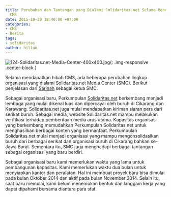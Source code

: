 ```yaml
---
title: Perubahan dan Tantangan yang Dialami Solidaritas.net Selama Mendapat Hibah
  CMS
date: 2015-10-30 18:40:00 +07:00
categories:
- CMS
- Berita
tags:
- solidaritas
author: hillun
---
```


![124-Solidaritas.net-Media-Center-400x400.jpg](/uploads/124-Solidaritas.net-Media-Center-400x400.jpg){: .img-responsive .center-block }

Selama mendapatkan hibah CMS, ada beberapa perubahan lingkup organisasi yang dialami Solidaritas.net Media Center (SMC). Berikut penjelasan dari [Sarinah](http://ciptamedia.org/team/sarinah/) sebagai ketua SMC.

Sebagai organisasi baru, Perkumpulan [Solidaritas.net](http://www.solidaritas.net/) berkembang menjadi lembaga yang mulai dikenal luas dan dipercayai oleh buruh di Cikarang dan Karawang. Solidaritas.net juga mulai mendapatkan kiriman siaran pers dari serikat buruh.
Sebagai media, website Solidaritas.net mampu melakukan verifikasi terhadap pemberitaan media arus utama.
Kapasitas organisasi yang berkembang memudahkan Perkumpulan Solidaritas.net untuk menghasilkan berbagai konten yang bermanfaat.
Perkumpulan Solidaritas.net mulai menjadi organisasi yang mampu mengonsolidasikan buruh dari berbagai serikat dan organisasi buruh di Cikarang bahkan se-Jawa Barat.
Sementara itu, SMC juga menghadapi berbagai tantangan sebagai organisasi yang baru berdiri.

Sebagai organisasi baru kami memerlukan waktu yang lama untuk pembangunan kapasitas. Kami memerlukan waktu dua bulan untuk menyiapkan kantor dan peralatan. Hal ini membuat proyek baru bisa dimulai pada bulan Oktober 2014 dan aktif pada bulan November 2014. Selain itu, saat baru memulai, kami belum menemukan bentuk dan langgam kerja yang dapat dipahami bersama diantara para staf.